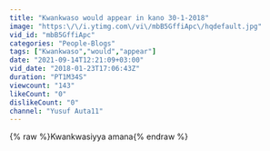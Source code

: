```yaml
---
title: "Kwankwaso would appear in kano 30-1-2018"
image: "https:\/\/i.ytimg.com\/vi\/mbB5GffiApc\/hqdefault.jpg"
vid_id: "mbB5GffiApc"
categories: "People-Blogs"
tags: ["Kwankwaso","would","appear"]
date: "2021-09-14T12:21:09+03:00"
vid_date: "2018-01-23T17:06:43Z"
duration: "PT1M34S"
viewcount: "143"
likeCount: "0"
dislikeCount: "0"
channel: "Yusuf Auta11"
---
```

{% raw %}Kwankwasiyya amana{% endraw %}
